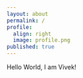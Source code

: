 ```yaml
---
layout: about
permalink: /
profile:
  align: right
  image: profile.png
published: true
---
```


Hello World, I am Vivek!
